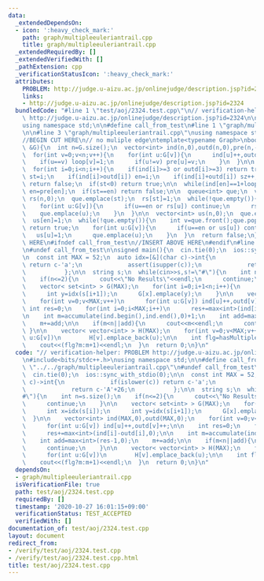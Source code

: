 ```yaml
---
data:
  _extendedDependsOn:
  - icon: ':heavy_check_mark:'
    path: graph/multipleeuleriantrail.cpp
    title: graph/multipleeuleriantrail.cpp
  _extendedRequiredBy: []
  _extendedVerifiedWith: []
  _pathExtension: cpp
  _verificationStatusIcon: ':heavy_check_mark:'
  attributes:
    PROBLEM: http://judge.u-aizu.ac.jp/onlinejudge/description.jsp?id=2324
    links:
    - http://judge.u-aizu.ac.jp/onlinejudge/description.jsp?id=2324
  bundledCode: "#line 1 \"test/aoj/2324.test.cpp\"\n// verification-helper: PROBLEM\
    \ http://judge.u-aizu.ac.jp/onlinejudge/description.jsp?id=2324\n\n#include<bits/stdc++.h>\n\
    using namespace std;\n\n#define call_from_test\n#line 1 \"graph/multipleeuleriantrail.cpp\"\
    \n\n#line 3 \"graph/multipleeuleriantrail.cpp\"\nusing namespace std;\n#endif\n\
    //BEGIN CUT HERE\n// no muliple edge\ntemplate<typename Graph>\nbool hasMultipleEulerianTrail(Graph\
    \ &G){\n  int n=G.size();\n  vector<int> ind(n,0),outd(n,0),pre(n,-1),loop(n,0);\n\
    \  for(int v=0;v<n;v++){\n    for(int u:G[v]){\n      ind[u]++,outd[v]++;\n  \
    \    if(u==v) loop[v]=1;\n      if(u!=v) pre[u]=v;\n    }\n  }\n\n  int st=-1,en=-1,sz=0;\n\
    \  for(int i=0;i<n;i++){\n    if(ind[i]>=3 or outd[i]>=3) return true;\n    if(ind[i]<outd[i])\
    \ st=i;\n    if(ind[i]>outd[i]) en=i;\n    if(ind[i]+outd[i]) sz++;\n  }\n  if(sz<2)\
    \ return false;\n  if(st<0) return true;\n\n  while(ind[en]==1+loop[en] and st!=en)\
    \ en=pre[en];\n  if(st==en) return false;\n\n  queue<int> que;\n  vector<int>\
    \ rs(n,0);\n  que.emplace(st);\n  rs[st]=1;\n  while(!que.empty()){\n    int v=que.front();que.pop();\n\
    \    for(int u:G[v]){\n      if(u==en or rs[u]) continue;\n      rs[u]=1;\n  \
    \    que.emplace(u);\n    }\n  }\n\n  vector<int> us(n,0);\n  que.emplace(en);\n\
    \  us[en]=1;\n  while(!que.empty()){\n    int v=que.front();que.pop();\n    if(rs[v])\
    \ return true;\n    for(int u:G[v]){\n      if(u==en or us[u]) continue;\n   \
    \   us[u]=1;\n      que.emplace(u);\n    }\n  }\n  return false;\n}\n//END CUT\
    \ HERE\n#ifndef call_from_test\n//INSERT ABOVE HERE\n#endif\n#line 8 \"test/aoj/2324.test.cpp\"\
    \n#undef call_from_test\n\nsigned main(){\n  cin.tie(0);\n  ios::sync_with_stdio(0);\n\
    \n  const int MAX = 52;\n  auto idx=[&](char c)->int{\n             if(islower(c))\
    \ return c-'a';\n             assert(isupper(c));\n             return c-'A'+26;\n\
    \           };\n\n  string s;\n  while(cin>>s,s!=\"#\"){\n    int n=s.size();\n\
    \    if(n<=2){\n      cout<<\"No Results\"<<endl;\n      continue;\n    }\n\n\
    \    vector< set<int> > G(MAX);\n    for(int i=0;i+1<n;i++){\n      int x=idx(s[i]);\n\
    \      int y=idx(s[i+1]);\n      G[x].emplace(y);\n    }\n\n    vector<int> ind(MAX,0),outd(MAX,0);\n\
    \    for(int v=0;v<MAX;v++)\n      for(int u:G[v]) ind[u]++,outd[v]++;\n\n   \
    \ int res=0;\n    for(int i=0;i<MAX;i++)\n      res+=max<int>(ind[i]-outd[i],0);\n\
    \n    int m=accumulate(ind.begin(),ind.end(),0)+1;\n    int add=max<int>(res-1,0);\n\
    \    m+=add;\n\n    if(m<n||add){\n      cout<<m<<endl;\n      continue;\n   \
    \ }\n\n    vector< vector<int> > H(MAX);\n    for(int v=0;v<MAX;v++)\n      for(int\
    \ u:G[v])\n        H[v].emplace_back(u);\n\n    int flg=hasMultipleEulerianTrail(H);\n\
    \    cout<<(flg?m:m+1)<<endl;\n  }\n  return 0;\n}\n"
  code: "// verification-helper: PROBLEM http://judge.u-aizu.ac.jp/onlinejudge/description.jsp?id=2324\n\
    \n#include<bits/stdc++.h>\nusing namespace std;\n\n#define call_from_test\n#include\
    \ \"../../graph/multipleeuleriantrail.cpp\"\n#undef call_from_test\n\nsigned main(){\n\
    \  cin.tie(0);\n  ios::sync_with_stdio(0);\n\n  const int MAX = 52;\n  auto idx=[&](char\
    \ c)->int{\n             if(islower(c)) return c-'a';\n             assert(isupper(c));\n\
    \             return c-'A'+26;\n           };\n\n  string s;\n  while(cin>>s,s!=\"\
    #\"){\n    int n=s.size();\n    if(n<=2){\n      cout<<\"No Results\"<<endl;\n\
    \      continue;\n    }\n\n    vector< set<int> > G(MAX);\n    for(int i=0;i+1<n;i++){\n\
    \      int x=idx(s[i]);\n      int y=idx(s[i+1]);\n      G[x].emplace(y);\n  \
    \  }\n\n    vector<int> ind(MAX,0),outd(MAX,0);\n    for(int v=0;v<MAX;v++)\n\
    \      for(int u:G[v]) ind[u]++,outd[v]++;\n\n    int res=0;\n    for(int i=0;i<MAX;i++)\n\
    \      res+=max<int>(ind[i]-outd[i],0);\n\n    int m=accumulate(ind.begin(),ind.end(),0)+1;\n\
    \    int add=max<int>(res-1,0);\n    m+=add;\n\n    if(m<n||add){\n      cout<<m<<endl;\n\
    \      continue;\n    }\n\n    vector< vector<int> > H(MAX);\n    for(int v=0;v<MAX;v++)\n\
    \      for(int u:G[v])\n        H[v].emplace_back(u);\n\n    int flg=hasMultipleEulerianTrail(H);\n\
    \    cout<<(flg?m:m+1)<<endl;\n  }\n  return 0;\n}\n"
  dependsOn:
  - graph/multipleeuleriantrail.cpp
  isVerificationFile: true
  path: test/aoj/2324.test.cpp
  requiredBy: []
  timestamp: '2020-10-27 16:01:15+09:00'
  verificationStatus: TEST_ACCEPTED
  verifiedWith: []
documentation_of: test/aoj/2324.test.cpp
layout: document
redirect_from:
- /verify/test/aoj/2324.test.cpp
- /verify/test/aoj/2324.test.cpp.html
title: test/aoj/2324.test.cpp
---
```

